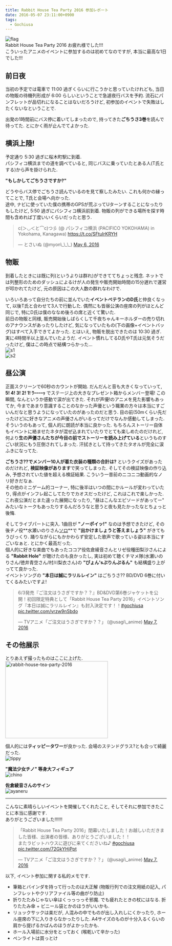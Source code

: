 ```yaml
---
title: Rabbit House Tea Party 2016 参加レポート
date: 2016-05-07 23:11:00+0900
tags:
  - Gochiusa
---
```


![flag](./IMG_3406.JPG)  
Rabbit House Tea Party 2016 お疲れ様でした!!!  
こういったアニメのイベントに参加するのは初めてなのですが, 本当に最高な1日でした!!!

<!--more-->

## 前日夜

当初の予定では電車で 11:00 過ぎくらいに行こうかと思っていたけれども, 当日の物販の待機列形成が 6:00 らしいということで急遽夜行バスを予約. 流石にパンフレットが品切れになることはないだろうけど, 初参加のイベントで失敗はしたくないなということで.

出発の1時間前にバス停に着いてしまったので, 持ってきた**ごちうさ3巻**を読んで待ってた. とにかく雨が止んでてよかった.

## 横浜上陸!

予定通り 5:30 過ぎに桜木町駅に到着.  
パシフィコ横浜までの道を調べていると, 同じバスに乗っていたとある人(T氏とする)から声を掛けられた.

**"もしかしてごちうさですか?"**

どうやらバス停でごちうさ読んでいるのを見て察したみたい. これも何かの縁ってことで, T氏と会場へ向かった.  
途中, ナビに使っていた僕の携帯のGPSが荒ぶってUターンすることになったりもしたけど, 5:50 過ぎにパシフィコ横浜前到着. 物販の列ができる場所を探す時間も含めれば丁度いいくらいだったと思う.

<blockquote class="twitter-tweet tw-align-center" data-lang="en"><p lang="ja" dir="ltr">c(＞◡＜と⌒c)つ彡 (@ パシフィコ横浜 (PACIFICO YOKOHAMA) in Yokohama, Kanagawa) <a href="https://t.co/SFtuIrKRYH">https://t.co/SFtuIrKRYH</a></p>&mdash; とさいぬ (@myon\_\_\_) <a href="https://twitter.com/myon___/status/728688846523781121">May 6, 2016</a></blockquote>
<script async src="//platform.twitter.com/widgets.js" charset="utf-8"></script>

## 物販

到着したときには既に列(というよりは群れ)ができててちょっと残念. ネットでは列整形のためのダッシュによるけが人の発生や販売開始時間の15分遅れで運営が叩かれてたけど, 元の原因はこの大人数の群れなわけで.

いろいろあって自分たちの前に並んでいた**イベントベテランのD氏**と仲良くなって, 以後T氏と合わせて3人で行動した. 偶然にも皆昼公演の座席の列がほとんど同じで, 特にD氏は僕のななめ後ろの席と近くて驚いた.  
前日の物販と同様, 販売開始後しばらくして千夜ちゃんキーホルダーの売り切れのアナウンスがあったりしたけど, 気になっていたもの(下の画像+イベントバッグ)はすべて入手できてよかった. とはいえ, 物販を脱出できたのは 10:30 過ぎ. 実に4時間半以上並んでいたようだ. イベント慣れしてるD氏やT氏は元気そうだったけど, 僕はこの時点で結構つらかった...  
![s1](./IMG_3433.JPG)  
![s2](./IMG_3432.JPG)

## 昼公演

正面スクリーンで60秒のカウントが開始. だんだんと音も大きくなっていって, **5! 4! 3! 2! 1! ﾜｰｰｰｰｯ** でステージ上の大きなプレゼント箱からメンバー登場! この瞬間, なんというか感動で涙が出てきた. それが声優!のアニメを見た影響もあってか, 今まであまり意識することのなかった声優という職業の方々は本当にすごいんだなと思うようになっていたのがあったのだと思う. 目の前(50mくらい先だったけど)に好きなアニメの声優さんがいるってだけでなんか感動してしまった.  
そういうのもあって, 個人的に朗読が本当に良かった. もちろんストーリー自体もイベントに絡ませたネタが混ぜ込まれていたりでとても楽しめたのだけれど, 何より**生の声優さんたちが今目の前でストーリーを読み上げている**というものすごい状況にもう圧倒されてしまった. 汗拭きとして持ってきたタオルが完全に涙ふきになってた.

**ごちうさ??でメンバー10人が着た衣装の種類の合計は?** というクイズがあったのだけれど, **検証映像があります**で笑ってしまった. そしてその検証映像の作り込み, 予想されていた値を超える検証結果. こういう一昔前のニコニコ動画的なノリ好きだなぁ.  
その他のミニゲーム的コーナー, 特に後半はいつの間にかルールが変わっていたり, 得点がインフレ起こしてたりでカオスだったけど, これはこれで楽しかった. これ夜公演だとまた違った展開になったり, "昼はこんなエピソードがあってー" みたいなトークもあったりするんだろうなと思うと夜も見たかったなとちょっと後悔.

そしてライブパートに突入. 1曲目が **"ノーポイッ!"** なのは予想できたけど, その後チノ役**水瀬いのりさん<u>ソロ</u>**で **"出かけましょうと答えましょう"** がきてもうびっくり. 踊りながらにもかかわらず安定した歌声で歌っている姿は本当にすごいなぁと. とにかく最高だった.  
個人的に好きな楽曲でもあったココア役佐倉綾音さんとリゼ役種田梨沙さんによる **"Rabbit Hole"** が聴けたのも良かったし, 実は初めて聴くチマメ隊(水瀬いのりさん/徳井青空さん/村川梨衣さん)の **"ぴょん'sぷりんぷるん"** も結構盛り上がってて良かった.  
イベントソングの **"本日は誠にラリルレイン"** はごちうさ?? BD/DVD 6巻に付いてくるみたいですよ!
<blockquote class="twitter-tweet tw-align-center" data-lang="en"><p lang="ja" dir="ltr">6/3発売『ご注文はうさぎですか？？』BD&amp;DVD第6巻ジャケットを公開！初回限定特典として「Rabbit House Tea Party 2016」イベントソング『本日は誠にラリルレイン』も封入決定です！！<a href="https://twitter.com/hashtag/gochiusa?src=hash">#gochiusa</a> <a href="https://t.co/vrzw9nSbdo">pic.twitter.com/vrzw9nSbdo</a></p>&mdash; TVアニメ「ご注文はうさぎですか？？」 (@usagi\_anime) <a href="https://twitter.com/usagi_anime/status/728938903411949570">May 7, 2016</a></blockquote>
<script async src="//platform.twitter.com/widgets.js" charset="utf-8"></script>

## その他展示

とりあえず撮ったものはここに上げた.  
<a data-flickr-embed="true" data-footer="true"  href="https://www.flickr.com/photos/tosainu/albums/72157667847131152" title="rabbit-house-tea-party-2016"><img src="https://farm8.staticflickr.com/7018/26845679786_cc3d9ab3b3_n.jpg" width="320" height="240" alt="rabbit-house-tea-party-2016"></a><script async src="//embedr.flickr.com/assets/client-code.js" charset="utf-8"></script>

個人的には**ティッピータワー**が良かった. 会場のステンドグラス?とも合って綺麗だった.  
![tippy](./IMG_3411.JPG)

**"魔法少女チノ" 等身大フィギュア**  
![chino](./IMG_3367.JPG)

**佐倉綾音さんのサイン**  
![ayaneru](./IMG_3388.JPG)

---

こんなに素晴らしいイベントを開催してくれたこと, そしてそれに参加できたことに本当に感謝です.  
ありがとうございました!!!!!!

<blockquote class="twitter-tweet tw-align-center" data-lang="en"><p lang="ja" dir="ltr">「Rabbit House Tea Party 2016」閉幕いたしました！お越しいただきました皆様、出演者の皆様、ありがとうございました！！<br>またラビットハウスに遊びに来てくださいね♪ <a href="https://twitter.com/hashtag/gochiusa?src=hash">#gochiusa</a> <a href="https://t.co/72GkYHjPpt">pic.twitter.com/72GkYHjPpt</a></p>&mdash; TVアニメ「ご注文はうさぎですか？？」 (@usagi\_anime) <a href="https://twitter.com/usagi_anime/status/728911489772359680">May 7, 2016</a></blockquote>
<script async src="//platform.twitter.com/widgets.js" charset="utf-8"></script>

以下, イベント参加に関する私的メモです.

- 筆箱とバインダを持って行ったのは大正解 (物販行列での注文用紙の記入, パンフレットやクリアファイル等の曲がり防止)
- 折りたたみじゃない傘はくっっっっそ邪魔. でも疲れたときの杖にはなる. 折りたたみ傘 + ビニール袋とかのほうがいいかも.
- リュックサックは楽だが, 人混みの中でものが出し入れしにくかったり, ホール座席の下に入りきらなかったりした. A4サイズのものが十分入るくらいの肩から提げるかばんのほうがよかったかも.
- ホール入場前に水分をとっておく (喉乾いて辛かった)
- ペンライトは買っとけ
